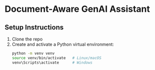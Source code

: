 # Document-Aware GenAI Assistant

## Setup Instructions

1. Clone the repo
2. Create and activate a Python virtual environment:
   ```bash
   python -m venv venv
   source venv/bin/activate   # Linux/macOS
   venv\Scripts\activate      # Windows
